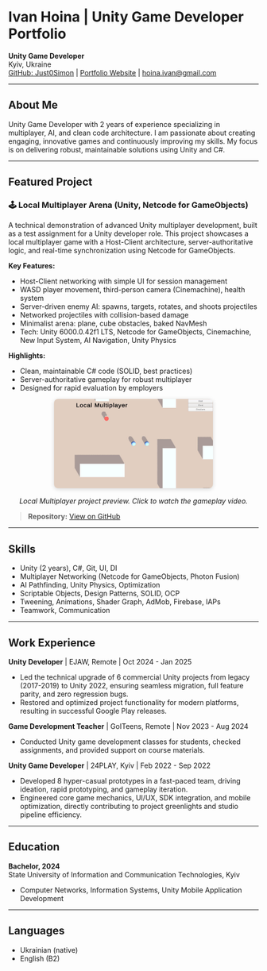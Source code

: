 # Ivan Hoina | Unity Game Developer Portfolio

**Unity Game Developer**  
Kyiv, Ukraine  
[GitHub: Just0Simon](https://github.com/Just0Simon) | [Portfolio Website](https://just0simon.github.io) | hoina.ivan@gmail.com

---

## About Me
Unity Game Developer with 2 years of experience specializing in multiplayer, AI, and clean code architecture. I am passionate about creating engaging, innovative games and continuously improving my skills. My focus is on delivering robust, maintainable solutions using Unity and C#.

---

## Featured Project

### 🕹️ Local Multiplayer Arena (Unity, Netcode for GameObjects)
A technical demonstration of advanced Unity multiplayer development, built as a test assignment for a Unity developer role. This project showcases a local multiplayer game with a Host-Client architecture, server-authoritative logic, and real-time synchronization using Netcode for GameObjects.

**Key Features:**
- Host-Client networking with simple UI for session management
- WASD player movement, third-person camera (Cinemachine), health system
- Server-driven enemy AI: spawns, targets, rotates, and shoots projectiles
- Networked projectiles with collision-based damage
- Minimalist arena: plane, cube obstacles, baked NavMesh
- Tech: Unity 6000.0.42f1 LTS, Netcode for GameObjects, Cinemachine, New Input System, AI Navigation, Unity Physics

**Highlights:**
- Clean, maintainable C# code (SOLID, best practices)
- Server-authoritative gameplay for robust multiplayer
- Designed for rapid evaluation by employers

<p align="center">
  <a href="https://www.youtube.com/watch?v=your-video-link">
    <img src="https://github.com/Just0Simon/LocalMultiplayer/blob/main/Preview.jpg?raw=true" alt="Local Multiplayer Gameplay Preview" width="320" style="border-radius:8px; box-shadow:0 2px 8px rgba(0,0,0,0.15);">
  </a>
</p>
<p align="center"><em>Local Multiplayer project preview. Click to watch the gameplay video.</em></p>

> **Repository:** [View on GitHub](https://github.com/Just0Simon/LocalMultiplayer)

---

## Skills
- Unity (2 years), C#, Git, UI, DI
- Multiplayer Networking (Netcode for GameObjects, Photon Fusion)
- AI Pathfinding, Unity Physics, Optimization
- Scriptable Objects, Design Patterns, SOLID, OCP
- Tweening, Animations, Shader Graph, AdMob, Firebase, IAPs
- Teamwork, Communication

---

## Work Experience
**Unity Developer** | EJAW, Remote | Oct 2024 - Jan 2025  
- Led the technical upgrade of 6 commercial Unity projects from legacy (2017-2019) to Unity 2022, ensuring seamless migration, full feature parity, and zero regression bugs.
- Restored and optimized project functionality for modern platforms, resulting in successful Google Play releases.

**Game Development Teacher** | GoITeens, Remote | Nov 2023 - Aug 2024  
- Conducted Unity game development classes for students, checked assignments, and provided support on course materials.

**Unity Game Developer** | 24PLAY, Kyiv | Feb 2022 - Sep 2022  
- Developed 8 hyper-casual prototypes in a fast-paced team, driving ideation, rapid prototyping, and gameplay iteration.
- Engineered core game mechanics, UI/UX, SDK integration, and mobile optimization, directly contributing to project greenlights and studio pipeline efficiency.

---

## Education
**Bachelor, 2024**  
State University of Information and Communication Technologies, Kyiv  
- Computer Networks, Information Systems, Unity Mobile Application Development

---

## Languages
- Ukrainian (native)
- English (B2)